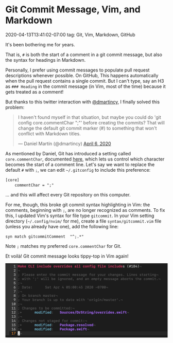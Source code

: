 # Git Commit Message, Vim, and Markdown
2020-04-13T13:41:02-07:00
tag: Git, Vim, Markdown, GitHub

It's been bothering me for years.

That is, `#` is both the start of a comment in a git commit message, but also
the syntax for headings in Markdown.

Personally, I prefer using commit messages to populate pull request descriptions
whenever possible. On GitHub, This happens automatically when the pull request
contains a single commit. But I can't type, say an H3 as `### Heading` in the
commit message (in Vim, most of the time) because it gets treated as a comment!

But thanks to this twitter interaction with [@dmartincy][], I finally solved
this problem:

<blockquote class="twitter-tweet"><p lang="en" dir="ltr">I haven&#39;t found myself in that situation, but maybe you could do &#39;git config core.commentChar &quot;;&quot;&#39; before creating the commits? That will change the default git commit marker (#) to something that won&#39;t conflict with Markdown titles.</p>&mdash; Daniel Martín (@dmartincy) <a href="https://twitter.com/dmartincy/status/1247271508420026368?ref_src=twsrc%5Etfw">April 6, 2020</a></blockquote> <script async src="https://platform.twitter.com/widgets.js" charset="utf-8"></script>


As mentioned by Daniel, Git has introduced a setting called `core.commentChar`,
documented [here][core.commentChar], which lets us control which character
becomes the start of a comment line. Let's say we want to replace the default
`#` with `;`, we can edit `~/.gitconfig` to include this preference:

```
[core]
	commentChar = ";"
```

… and this will affect every Git repository on this computer.

For me, though, this broke git commit syntax highlighting in Vim: the comments,
beginning with `;`, are no longer recognized as comments. To fix this, I updated
Vim's syntax for file type `gitcommit`. In your Vim setting directory
(`~/.config/nvim/` for me), create a file `syntax/gitcommit.vim` file (unless
you already have one), add the following line:

```
syn match gitcommitComment	"^;.*"
```

Note `;` matches my preferred `core.commentChar` for Git.

Et voilà! Git commit message looks tippy-top in Vim again!

![editing git commit in vim, with alternative character being the beginning of a comment](/assets/2020/04/gitcommit.png)

[@dmartincy]: https://twitter.com/dmartincy
[core.commentChar]: https://git-scm.com/docs/git-config#Documentation/git-config.txt-corecommentChar
